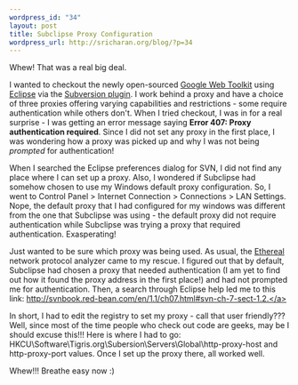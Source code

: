 ```yaml
--- 
wordpress_id: "34"
layout: post
title: Subclipse Proxy Configuration
wordpress_url: http://sricharan.org/blog/?p=34
---
```

Whew! That was a real big deal.

I wanted to checkout the newly open-sourced <a href="http://code.google.com/p/google-web-toolkit/source">Google Web Toolkit</a> using <a href="http://www.eclipse.org/">Eclipse</a> via the <a href="http://subclipse.tigris.org/">Subversion plugin</a>. I work behind a proxy and have a choice of three proxies offering varying capabilities and restrictions - some require authentication while others don't. When I tried checkout, I was in for a real surprise - I was getting an error message saying <span style="font-weight: bold;">Error 407: Proxy authentication required</span>. Since I did not set any proxy in the first place, I was wondering how a proxy was picked up and why I was not being <span style="font-style: italic;">prompted</span> for authentication!

When I searched the Eclipse preferences dialog for SVN, I did not find any place where I can set up a proxy. Also, I wondered if Subclipse had somehow chosen to use my Windows default proxy configuration. So, I went to Control Panel &gt; Internet Connection &gt; Connections &gt; LAN Settings. Nope, the default proxy that I had configured for my windows was different from the one that Subclipse was using - the default proxy did not require authentication while Subclipse was trying a proxy that required authentication. Exasperating!

Just wanted to be sure which proxy was being used. As usual, the <a href="http://www.ethereal.com/">Ethereal</a> network protocol analyzer came to my rescue. I figured out that by default, Subclipse had chosen a proxy that needed authentication (I am yet to find out how it found the proxy address in the first place!) and had not prompted me for authentication. Then, a search through Eclipse help led me to this link: <a href="http://svnbook.red-bean.com/en/1.1/ch07.html#svn-ch-7-sect-1.2">http://svnbook.red-bean.com/en/1.1/ch07.html#svn-ch-7-sect-1.2.</a>

In short, I had to edit the registry to set my proxy - call that user friendly??? Well, since most of the time people who check out code are geeks, may be I should excuse this!!! Here is where I had to go:
HKCU\Software\Tigris.org\Subersion\Servers\Global\http-proxy-host and http-proxy-port values. Once I set up the proxy there, all worked well.

Whew!!! Breathe easy now :)
